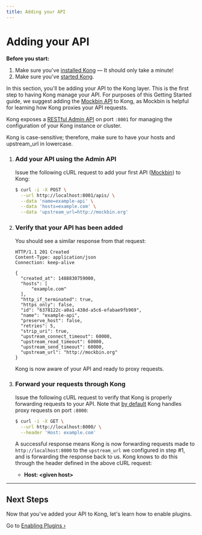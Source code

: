 ```yaml
---
title: Adding your API
---
```


# Adding your API

<div class="alert alert-warning">
  <strong>Before you start:</strong>
  <ol>
    <li>Make sure you've <a href="/install/">installed Kong</a> &mdash; It should only take a minute!</li>
    <li>Make sure you've <a href="/docs/{{page.kong_version}}/getting-started/quickstart">started Kong</a>.</li>
  </ol>
</div>

In this section, you'll be adding your API to the Kong layer. This is the first
step to having Kong manage your API. For purposes of this Getting Started
guide, we suggest adding the [Mockbin API][mockbin] to Kong, as Mockbin is
helpful for learning how Kong proxies your API requests.

Kong exposes a [RESTful Admin API][API] on port `:8001` for managing the
configuration of your Kong instance or cluster.

Kong is case-sensitive; therefore, make sure to have your hosts and upstream_url in lowercase.

1. ### Add your API using the Admin API

    Issue the following cURL request to add your first API ([Mockbin][mockbin])
    to Kong:

    ```bash
    $ curl -i -X POST \
      --url http://localhost:8001/apis/ \
      --data 'name=example-api' \
      --data 'hosts=example.com' \
      --data 'upstream_url=http://mockbin.org'
    ```

2. ### Verify that your API has been added

    You should see a similar response from that request:

    ```http
    HTTP/1.1 201 Created
    Content-Type: application/json
    Connection: keep-alive

    {
      "created_at": 1488830759000,
      "hosts": [
          "example.com"
      ],
      "http_if_terminated": true,
      "https_only": false,
      "id": "6378122c-a0a1-438d-a5c6-efabae9fb969",
      "name": "example-api",
      "preserve_host": false,
      "retries": 5,
      "strip_uri": true,
      "upstream_connect_timeout": 60000,
      "upstream_read_timeout": 60000,
      "upstream_send_timeout": 60000,
      "upstream_url": "http://mockbin.org"
    }
    ```

    Kong is now aware of your API and ready to proxy requests.

3. ### Forward your requests through Kong

    Issue the following cURL request to verify that Kong is properly forwarding
    requests to your API. Note that [by default][proxy-port] Kong handles proxy
    requests on port `:8000`:

    ```bash
    $ curl -i -X GET \
      --url http://localhost:8000/ \
      --header 'Host: example.com'
    ```

    A successful response means Kong is now forwarding requests made to
    `http://localhost:8000` to the `upstream_url` we configured in step #1,
    and is forwarding the response back to us. Kong knows to do this through
    the header defined in the above cURL request:

    <ul>
      <li><strong>Host: &lt;given host></strong></li>
    </ul>

<hr>

## Next Steps

Now that you've added your API to Kong, let's learn how to enable plugins.

Go to [Enabling Plugins &rsaquo;][enabling-plugins]

[API]: /docs/{{page.kong_version}}/admin-api
[enabling-plugins]: /docs/{{page.kong_version}}/getting-started/enabling-plugins
[proxy-port]: /docs/{{page.kong_version}}/configuration/#nginx-section
[mockbin]: https://mockbin.com/
